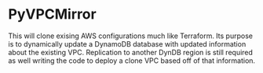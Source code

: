 # PyVPCMirror
This will clone exising AWS configurations much like Terraform.  Its purpose is to dynamically update a DynamoDB database with updated information about the existing VPC.
Replication to another DynDB region is still required as well writing the code to deploy a clone VPC based off of that information.
